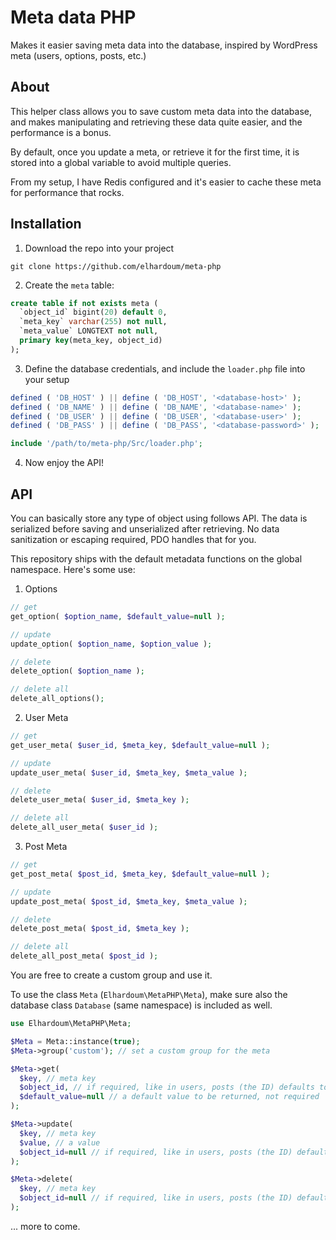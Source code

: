 # Meta data PHP

Makes it easier saving meta data into the database, inspired by WordPress meta (users, options, posts, etc.)

## About

This helper class allows you to save custom meta data into the database, and makes manipulating and retrieving these data quite easier, and the performance is a bonus.

By default, once you update a meta, or retrieve it for the first time, it is stored into a global variable to avoid multiple queries.

From my setup, I have Redis configured and it's easier to cache these meta for performance that rocks.


## Installation

1. Download the repo into your project

`git clone https://github.com/elhardoum/meta-php`

2. Create the `meta` table:

```sql
create table if not exists meta (
  `object_id` bigint(20) default 0,
  `meta_key` varchar(255) not null,
  `meta_value` LONGTEXT not null,
  primary key(meta_key, object_id)
);
```

3. Define the database credentials, and include the `loader.php` file into your setup

```php
defined ( 'DB_HOST' ) || define ( 'DB_HOST', '<database-host>' );
defined ( 'DB_NAME' ) || define ( 'DB_NAME', '<database-name>' );
defined ( 'DB_USER' ) || define ( 'DB_USER', '<database-user>' );
defined ( 'DB_PASS' ) || define ( 'DB_PASS', '<database-password>' );

include '/path/to/meta-php/Src/loader.php';
```

4. Now enjoy the API!

## API

You can basically store any type of object using follows API. The data is serialized before saving and unserialized after retrieving. No data sanitization or escaping required, PDO handles that for you.

This repository ships with the default metadata functions on the global namespace. Here's some use:

1. Options

```php
// get
get_option( $option_name, $default_value=null );

// update
update_option( $option_name, $option_value );

// delete
delete_option( $option_name );

// delete all
delete_all_options();
```

2. User Meta

```php
// get
get_user_meta( $user_id, $meta_key, $default_value=null );

// update
update_user_meta( $user_id, $meta_key, $meta_value );

// delete
delete_user_meta( $user_id, $meta_key );

// delete all
delete_all_user_meta( $user_id );
```

3. Post Meta

```php
// get
get_post_meta( $post_id, $meta_key, $default_value=null );

// update
update_post_meta( $post_id, $meta_key, $meta_value );

// delete
delete_post_meta( $post_id, $meta_key );

// delete all
delete_all_post_meta( $post_id );
```

You are free to create a custom group and use it.

To use the class `Meta` (`Elhardoum\MetaPHP\Meta`), make sure also the database class `Database` (same namespace) is included as well.

```php
use Elhardoum\MetaPHP\Meta;

$Meta = Meta::instance(true);
$Meta->group('custom'); // set a custom group for the meta

$Meta->get(
  $key, // meta key
  $object_id, // if required, like in users, posts (the ID) defaults to null,
  $default_value=null // a default value to be returned, not required
);

$Meta->update(
  $key, // meta key
  $value, // a value
  $object_id=null // if required, like in users, posts (the ID) defaults to null,
);

$Meta->delete(
  $key, // meta key
  $object_id=null // if required, like in users, posts (the ID) defaults to null,
);
```

... more to come.
